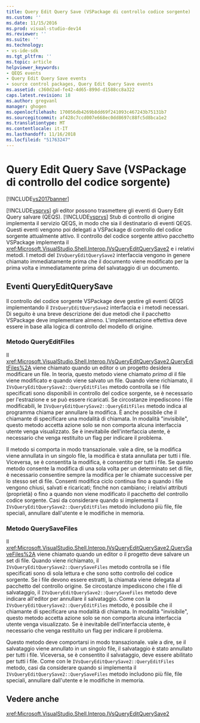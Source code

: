 ```yaml
---
title: Query Edit Query Save (VSPackage di controllo codice sorgente) | Microsoft Docs
ms.custom: ''
ms.date: 11/15/2016
ms.prod: visual-studio-dev14
ms.reviewer: ''
ms.suite: ''
ms.technology:
- vs-ide-sdk
ms.tgt_pltfrm: ''
ms.topic: article
helpviewer_keywords:
- QEQS events
- Query Edit Query Save events
- source control packages, Query Edit Query Save events
ms.assetid: c360d2ad-fe42-4d65-899d-d1588cc8a322
caps.latest.revision: 18
ms.author: gregvanl
manager: ghogen
ms.openlocfilehash: 170056db4269b8dd69f241093c467243b75131b7
ms.sourcegitcommit: af428c7ccd007e668ec0dd8697c88fc5d8bca1e2
ms.translationtype: MT
ms.contentlocale: it-IT
ms.lasthandoff: 11/16/2018
ms.locfileid: "51763247"
---
```

# <a name="query-edit-query-save-source-control-vspackage"></a>Query Edit Query Save (VSPackage di controllo del codice sorgente)
[!INCLUDE[vs2017banner](../../includes/vs2017banner.md)]

[!INCLUDE[vsprvs](../../includes/vsprvs-md.md)] gli editor possono trasmettere gli eventi di Query Edit Query salvare (QEQS). [!INCLUDE[vsprvs](../../includes/vsprvs-md.md)] Stub di controllo di origine implementa il servizio QEQS, in modo che sia il destinatario di eventi QEQS. Questi eventi vengono poi delegati a VSPackage di controllo del codice sorgente attualmente attivo. Il controllo del codice sorgente attivo pacchetto VSPackage implementa il <xref:Microsoft.VisualStudio.Shell.Interop.IVsQueryEditQuerySave2> e i relativi metodi. I metodi del `IVsQueryEditQuerySave2` interfaccia vengono in genere chiamato immediatamente prima che il documento viene modificato per la prima volta e immediatamente prima del salvataggio di un documento.  
  
## <a name="queryeditquerysave-events"></a>Eventi QueryEditQuerySave  
 Il controllo del codice sorgente VSPackage deve gestire gli eventi QEQS implementando il `IVsQueryEditQuerySave2` interfaccia e i metodi necessari. Di seguito è una breve descrizione dei due metodi che il pacchetto VSPackage deve implementare almeno. L'implementazione effettiva deve essere in base alla logica di controllo del modello di origine.  
  
### <a name="queryeditfiles-method"></a>Metodo QueryEditFiles  
 Il <xref:Microsoft.VisualStudio.Shell.Interop.IVsQueryEditQuerySave2.QueryEditFiles%2A> viene chiamato quando un editor o un progetto desidera modificare un file. In teoria, questo metodo viene chiamato *prima di* il file viene modificato e quando viene salvato un file. Quando viene richiamato, il `IVsQueryEditQuerySave2::QueryEditFiles` metodo controlla se i file specificati sono disponibili in controllo del codice sorgente, se è necessario per l'estrazione e se può essere ricaricati. Se circostanze impediscono i file modificabili, le `IVsQueryEditQuerySave2::QueryEditFiles` metodo indica al programma chiama per annullare la modifica. È anche possibile che il chiamante di specificare una modalità di chiamata. In modalità "invisibile", questo metodo accetta azione solo se non comporta alcuna interfaccia utente venga visualizzato. Se è inevitabile dell'interfaccia utente, è necessario che venga restituito un flag per indicare il problema.  
  
 Il metodo si comporta in modo transazionale. vale a dire, se la modifica viene annullata in un singolo file, la modifica è stata annullata per tutti i file. Viceversa, se è consentita la modifica, è consentito per tutti i file. Se questo metodo consente la modifica di una sola volta per un determinato set di file, è necessario consentire sempre la modifica per le chiamate successive per lo stesso set di file. Consenti modifica ciclo continua fino a quando i file vengono chiusi, salvati e ricaricati; finché non cambiano; i relativi attributi (proprietà) o fino a quando non viene modificato il pacchetto del controllo codice sorgente. Casi da considerare quando si implementa il `IVsQueryEditQuerySave2::QueryEditFiles` metodo includono più file, file speciali, annullare dall'utente e le modifiche in memoria.  
  
### <a name="querysavefiles-method"></a>Metodo QuerySaveFiles  
 Il <xref:Microsoft.VisualStudio.Shell.Interop.IVsQueryEditQuerySave2.QuerySaveFiles%2A> viene chiamato quando un editor o il progetto deve salvare un set di file. Quando viene richiamato, il `IVsQueryEditQuerySave2::QuerySaveFiles` metodo controlla se i file specificati sono di sola lettura e che sono sotto controllo del codice sorgente. Se i file devono essere estratti, la chiamata viene delegata al pacchetto del controllo origine. Se circostanze impediscono che i file di salvataggio, il `IVsQueryEditQuerySave2::QuerySaveFiles` metodo deve indicare all'editor per annullare il salvataggio. Come con la `IVsQueryEditQuerySave2::QueryEditFiles` metodo, è possibile che il chiamante di specificare una modalità di chiamata. In modalità "invisibile", questo metodo accetta azione solo se non comporta alcuna interfaccia utente venga visualizzato. Se è inevitabile dell'interfaccia utente, è necessario che venga restituito un flag per indicare il problema.  
  
 Questo metodo deve comportarsi in modo transazionale. vale a dire, se il salvataggio viene annullato in un singolo file, il salvataggio è stato annullato per tutti i file. Viceversa, se è consentito il salvataggio, deve essere abilitato per tutti i file. Come con le `IVsQueryEditQuerySave2::QueryEditFiles` metodo, casi da considerare quando si implementa il `IVsQueryEditQuerySave2::QuerySaveFiles` metodo includono più file, file speciali, annullare dall'utente e le modifiche in memoria.  
  
## <a name="see-also"></a>Vedere anche  
 <xref:Microsoft.VisualStudio.Shell.Interop.IVsQueryEditQuerySave2>

